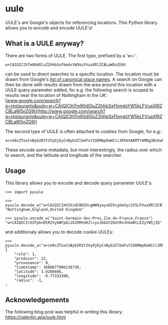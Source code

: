 # uule

UULE's are Google's objects for referencing locations. This Python library allows you to encode and encode UULE's!

## What is a UULE anyway?

There are two forms of UULE. The first type, prefixed by a 'w+':
```
w+CAIQICIhTm90dGluZ2hhbSxFbmdsYW5kLFVuaXRlZCBLaW5nZG9t
```
can be used to direct searches to a specific location. The location must be drawn from Google's [list of canonical place names](https://developers.google.com/google-ads/api/data/geotargets"). A search on Google can then be done with results drawn from the area around this location with a UULE query parameter added, for e.g. the following search is scoped to results near the location of Nottingham in the UK:
[www.google.com/search?q=restaurants&uule=w+CAIQICIhTm90dGluZ2hhbSxFbmdsYW5kLFVuaXRlZCBLaW5nZG9t](http://www.google.com/search?q=restaurants&uule=w+CAIQICIhTm90dGluZ2hhbSxFbmdsYW5kLFVuaXRlZCBLaW5nZG9t)

The second type of UULE is often attached to cookies from Google, for e.g.:
```
a+cm9sZToxCnByb2R1Y2VyOjEyCnByb3ZlbmFuY2U6MAp0aW1lc3RhbXA6MTY4MDg3NzkwNjIzNjczNgpsYXRsbmd7CmxhdGl0dWRlX2U3OjMwMjY2NjY2MApsb25naXR1ZGVfZTc6LTk3NzMzMzMwMAp9CnJhZGl1czotMQo
```
These encode some metadata, but most interestingly, the radius over which to search, and the latitude and longitude of the searcher.

## Usage

This library allows you to encode and decode query parameter UULE's:

```python3
>>> import pyuule

>>> pyuule.decode_w("w+CAIQICImV2VzdCBOZXcgWW9yayxOZXcgSmVyc2V5LFVuaXRlZCBTdGF0ZXM")
"Nottingham,England,United Kingdom"

>>> pyuule.encode_w("Saint-Germain-des-Pres,Ile-de-France,France")
"w+CAIQICIrU2FpbnQtR2VybWFpbi1kZXMtUHJlcyxJbGUtZGUtRnJhbmNlLEZyYW5jZQ"
```

and additionaly allows you to decode cookie UULEs:
```python3
>>> pyuule.decode_a("a+cm9sZToxCnByb2R1Y2VyOjEyCnByb3ZlbmFuY2U6MAp0aW1lc3RhbXA6MTY4MDg3NzkwNjIzNjczNgpsYXRsbmd7CmxhdGl0dWRlX2U3OjMwMjY2NjY2MApsb25naXR1ZGVfZTc6LTk3NzMzMzMwMAp9CnJhZGl1czotMQo")
{
    "role": 1,
    "producer": 12,
    "provenance": 0,
    "timestamp": 1680877906236736,
    "latitude": 3.0266666,
    "longitude": -9.77333300,
    "radius": -1,
:   
```


## Acknowledgements

The following blog post was helpful in writing this library:
https://valentin.app/uule.html
